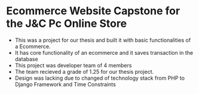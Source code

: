 # Ecommerce Website Capstone for the J&C Pc Online Store
- This was a project for our thesis and built it with basic functionalities of a Ecommerce.
- It has core functionality of an ecommerce and it saves transaction in the database
- This project was developer team of 4 members
- The team recieved a grade of 1.25 for our thesis project.
- Design was lacking due to changed of technology stack from PHP to Django Framework and Time Constraints
